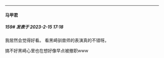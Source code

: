 
*****

####  马甲君  
##### 159#       发表于 2023-2-15 17:18

我居然会觉得好看。
看黑崎驯兽师的表演真的不错呀。

搞不好黑崎心里也在想好像早点被撤职www

